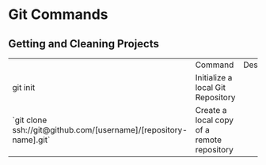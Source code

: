 # Git Commands

## Getting and Cleaning Projects
<table>
<th>
<td>Command</td>
<td>Description</td>
</th>
<tr>
<td>
    git init
 </td>
<td>Initialize a local Git Repository</td>
</tr>
<tr>
<td>`git clone ssh://git@github.com/[username]/[repository-name].git`</td>
<td>Create a local copy of a remote repository</td>
</tr>
</tables>
